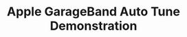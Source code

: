 ---
inv_num: 2007-003
add_credit:
url: 2007-003-apple-garageband-autotune
title: Apple GarageBand Auto Tune Demonstration
year: '2007'
display_year: '2007'
medium: Video
dims:
pitch: "​GarageBand auto-tune applied to Jimi Hendrix’s Woodstock Star Spangled Banner."
ps:
live_url:
youtube: 'https://www.youtube.com/watch?v=9zWqUnW66wY

  '
related_code:
subheading:
download:
commission:
layout: things-i-made
---